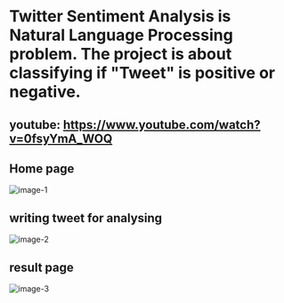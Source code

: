 # Twitter Sentiment Analysis is Natural Language Processing problem. The project is about classifying if "Tweet" is positive or negative.

## youtube: https://www.youtube.com/watch?v=0fsyYmA_WOQ

## Home page
![image-1](https://user-images.githubusercontent.com/78957536/113402139-2e05c280-93c2-11eb-91a8-a8ccd93d2e33.PNG)

## writing tweet for analysing
![image-2](https://user-images.githubusercontent.com/78957536/113402132-2ba36880-93c2-11eb-86cd-ff28227e3912.PNG)

## result page
![image-3](https://user-images.githubusercontent.com/78957536/113402138-2d6d2c00-93c2-11eb-81e4-ce9f00abfe74.PNG)

